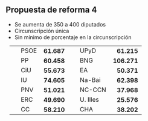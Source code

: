Propuesta de reforma 4
----------------------

<div class="reformrules">
<ul>
<li>Se aumenta de 350 a 400 diputados</li>
<li>Circunscripción única</li>
<li>Sin mínimo de porcentaje en la circunscripción</li>
</ul>
<table style="margin: 5px 10px;">
<tr>
<td style="padding-left: 30px;"> PSOE    </td> <td style="font-weight: bold; text-align: right; padding: 0 10px;"> 61.687 </td> 
<td style="padding-left: 30px;"> UPyD    </td> <td style="font-weight: bold; text-align: right; padding: 0 10px;"> 61.215</td>
</tr>
<tr>
<td style="padding-left: 30px;"> PP      </td> <td style="font-weight: bold; text-align: right; padding: 0 10px;"> 60.458 </td>
<td style="padding-left: 30px;"> BNG     </td> <td style="font-weight: bold; text-align: right; padding: 0 10px;"> 106.271</td>
</tr>
<tr>
<td style="padding-left: 30px;"> CiU     </td> <td style="font-weight: bold; text-align: right; padding: 0 10px;"> 55.673 </td>
<td style="padding-left: 30px;"> EA     </td> <td style="font-weight: bold; text-align: right; padding: 0 10px;"> 50.371 </td>
</tr>
<tr>
<td style="padding-left: 30px;"> IU      </td> <td style="font-weight: bold; text-align: right; padding: 0 10px;"> 74.605</td>
<td style="padding-left: 30px;"> Na-Bai  </td> <td style="font-weight: bold; text-align: right; padding: 0 10px;"> 62.398 </td>
</tr>
<tr>
<td style="padding-left: 30px;"> PNV </td> <td style="font-weight: bold; text-align: right; padding: 0 10px;"> 51.021 </td>
<td style="padding-left: 30px;"> NC-CCN     </td> <td style="font-weight: bold; text-align: right; padding: 0 10px;"> 37.968 </td>
</tr>
<tr>
<td style="padding-left: 30px;"> ERC     </td> <td style="font-weight: bold; text-align: right; padding: 0 10px;"> 49.690 </td>
<td style="padding-left: 30px;"> U. Illes     </td> <td style="font-weight: bold; text-align: right; padding: 0 10px;"> 25.576 </td>
</tr>
<tr>
<td style="padding-left: 30px;"> CC  </td> <td style="font-weight: bold; text-align: right; padding: 0 10px;"> 58.210 </td>
<td style="padding-left: 30px;"> CHA     </td> <td style="font-weight: bold; text-align: right; padding: 0 10px;"> 38.202 </td>
</tr>
</table>
</div>
